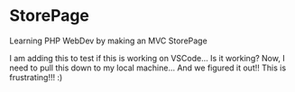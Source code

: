 # StorePage
Learning PHP WebDev by making an MVC StorePage

I am adding this to test if this is working on VSCode... Is it working?
Now, I need to pull this down to my local machine... 
And we figured it out!! 
This is frustrating!!! :) 
